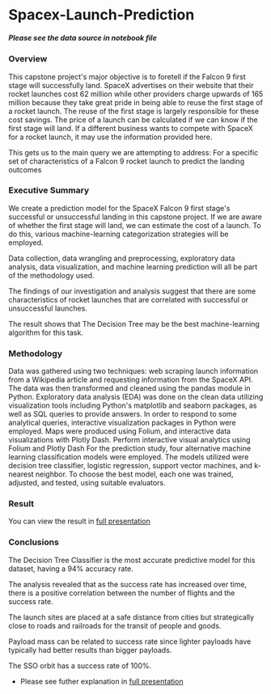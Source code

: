 # Spacex-Launch-Prediction
##### Please see the data source in notebook file

### Overview
This capstone project's major objective is to foretell if the Falcon 9 first stage will successfully land. SpaceX advertises on their website that their rocket launches cost 62 million while other providers charge upwards of 165 million because they take great pride in being able to reuse the first stage of a rocket launch. The reuse of the first stage is largely responsible for these cost savings. The price of a launch can be calculated if we can know if the first stage will land. If a different business wants to compete with SpaceX for a rocket launch, it may use the information provided here.

This gets us to the main query we are attempting to address: For a specific set of characteristics of a Falcon 9 rocket launch to predict the landing outcomes

### Executive Summary
We create a prediction model for the SpaceX Falcon 9 first stage's successful or unsuccessful landing in this capstone project. If we are aware of whether the first stage will land, we can estimate the cost of a launch. To do this, various machine-learning categorization strategies will be employed.

Data collection, data wrangling and preprocessing, exploratory data analysis, data visualization, and machine learning prediction will all be part of the methodology used.

The findings of our investigation and analysis suggest that there are some characteristics of rocket launches that are correlated with successful or unsuccessful launches.

The result shows that The Decision Tree may be the best machine-learning algorithm for this task.

### Methodology

Data was gathered using two techniques: web scraping launch information from a Wikipedia article and requesting information from the SpaceX API. The data was then transformed and cleaned using the pandas module in Python.
Exploratory data analysis (EDA) was done on the clean data utilizing visualization tools including Python's matplotlib and seaborn packages, as well as SQL queries to provide answers. In order to respond to some analytical queries, interactive visualization packages in Python were employed. Maps were produced using Folium, and interactive data visualizations with Plotly Dash. Perform interactive visual analytics using Folium and Plotly Dash
For the prediction study, four alternative machine learning classification models were employed. The models utilized were decision tree classifier, logistic regression, support vector machines, and k-nearest neighbor. To choose the best model, each one was trained, adjusted, and tested, using suitable evaluators.

### Result

You can view the result in [full presentation](https://github.com/pkong001/Project-SpaceX-Y-Rocket-Launch/blob/main/0-PDF_Presentation.pdf)


### Conclusions

The Decision Tree Classifier is the most accurate predictive model for this dataset, having a 94% accuracy rate.

The analysis revealed that as the success rate has increased over time, there is a positive correlation between the number of flights and the success rate.

The launch sites are placed at a safe distance from cities but strategically close to roads and railroads for the transit of people and goods.

Payload mass can be related to success rate since lighter payloads have typically had better results than bigger payloads.

The SSO orbit has a success rate of 100%.


* Please see futher explanation in [full presentation](https://github.com/pkong001/Project-SpaceX-Y-Rocket-Launch/blob/main/0-PDF_Presentation.pdf)




